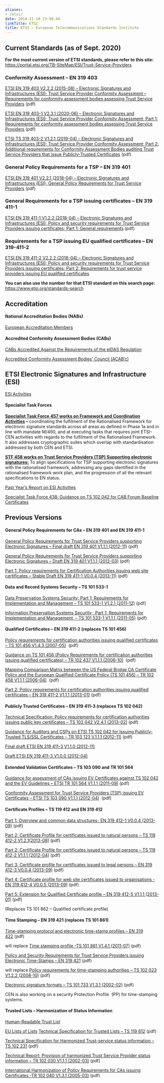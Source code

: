 ```yaml
---
aliases:
- /etsi/
date: 2014-11-10 23:50:44
linkTitle: ETSI
title: ETSI – European Telecommunications Standards Institute
---
```


## Current Standards (as of Sept. 2020)

**For the most current version of ETSI standards, please refer to this site:**  
https://portal.etsi.org/TB-SiteMap/ESI/Trust-Service-Providers

### Conformity Assessment – EN 319 403

[ETSI EN 319 403 V2.2.2 (2015-08) – Electronic Signatures and Infrastructures (ESI); Trust Service Provider Conformity Assessment – Requirements for conformity assessment bodies assessing Trust Service Providers][1] (pdf)

[ETSI EN 319 403-1 V2.3.1 (2020-06) – Electronic Signatures and Infrastructures (ESI); Trust Service Provider Conformity Assessment; Part 1: Requirements for conformity assessment bodies assessing Trust Service Providers][2] (pdf)

[ETSI TS 319 403-2 V1.2.1 (2019-04) – Electronic Signatures and Infrastructures (ESI); Trust Service Provider Conformity Assessment; Part 2: Additional requirements for Conformity Assessment Bodies auditing Trust Service Providers that issue Publicly-Trusted Certificates][3] (pdf)

### General Policy Requirements for a TSP – EN 319 401

[ETSI EN 319 401 V2.2.1 (2018-04) – Electronic Signatures and Infrastructures (ESI); General Policy Requirements for Trust Service Providers][4] (pdf)

### General Requirements for a TSP issuing certificates – EN 319 411-1

[ETSI EN 319 411-1 V1.2.2 (2018-04) – Electronic Signatures and Infrastructures (ESI); Policy and security requirements for Trust Service Providers issuing certificates; Part 1: General requirements][5] (pdf)

### Requirements for a TSP issuing EU qualified certificates – EN 319-411-2

[ETSI EN 319 411-2 V2.2.2 (2018-04) – Electronic Signatures and Infrastructures (ESI); Policy and security requirements for Trust Service Providers issuing certificates; Part 2: Requirements for trust service providers issuing EU qualified certificates][6]

**You can also use the number for that ETSI standard on this search page:**  
https://www.etsi.org/standards-search

## Accreditation

#### National Accreditation Bodies (NABs)

[European Accreditation Members][7]

#### Accredited Conformity Assessment Bodies (CABs)

[CABs Accredited Against the Requirements of the eIDAS Regulation][8]

[Accredited Conformity Assessment Bodies’ Council (ACAB’c)][9]

## ETSI Electronic Signatures and Infrastructure (ESI)

[ESI Activities][10]

#### Specialist Task Forces

**[Specialist Task Force 457 works on Framework and Coordination Activities][11] –** coordinating the fulfilment of the Rationalised Framework for electronic signature standards across all areas as defined in Phase 1a and in line with mandate M/460, and at executing tasks that requires joint ETSI-CEN activities with regards to the fulfilment of the Rationalised Framework. It also addresses cryptographic suites which overlap with standardisation addressed by both CEN and ETSI.

[ **STF 458 works on Trust Service Providers (TSP) Supporting electronic signatures:**][12] To align specifications for TSP supporting electronic signatures with the rationalised framework, addressing any gaps identified in the rationalised framework work plan, and the progression of all the relevant specifications to EN status.

[Past Year’s Report on ESI Activities][13]

[Specialist Task Force 438: Guidance on TS 102 042 for CAB Forum Baseline Certificates](http://portal.etsi.org/stfs/STF_HomePages/STF438/STF438.asp)

## Previous Versions

#### General Policy Requirements for CAs – EN 319 401 and EN 319 411-1

[General Policy Requirements for Trust Service Providers supporting Electronic Signatures – Final draft EN 319 401 V1.1.1 (2012-11)](http://www.etsi.org/deliver/etsi_en/319400_319499/319401/01.01.01_30/en_319401v010101v.pdf) (pdf)

[General Policy Requirements for Trust Service Providers supporting Electronic Signatures – Draft EN 319 401 V1.1.1 (2012-03)](http://www.etsi.org/deliver/etsi_en/319400_319499/319401/01.01.01_20/en_319401v010101c.pdf) (pdf)

[Part 1: Policy requirements for Certification Authorities issuing web site certificates – Stable Draft EN 319 411-1 V0.0.4 (2013-11)](http://docbox.etsi.org/ESI/Open/Latest_Drafts/prEN-319411-1v004-Policy-req-for-CA-issuing-website-cert-STABLE-DRAFT.pdf) (pdf)

#### Data and Record Systems Security – TS 101 533-1

[Data Preservation Systems Security; Part 1: Requirements for Implementation and Management – TS 101 533-1 V1.2.1 (2011-12)](http://www.etsi.org/deliver/etsi_ts/101500_101599/10153301/01.02.01_60/ts_10153301v010201p.pdf) (pdf)

[Information Preservation Systems Security;  Part 1: Requirements for Implementation and Management  – TS 101 533-1 V1.1.1 (2011-05)](http://www.etsi.org/deliver/etsi_ts/101500_101599/10153301/01.01.01_60/ts_10153301v010101p.pdf) (pdf)

#### Qualified Certificates – EN 319 411-2 (replaces TS 101 456)

[Policy requirements for certification authorities issuing qualified certificates – TS 101 456 V1.4.3 (2007-05)](http://www.etsi.org/deliver/etsi_ts/101400_101499/101456/01.04.03_60/ts_101456v010403p.pdf)  (pdf)

[Guidance on TS 101 456 (Policy Requirements for certification authorities issuing qualified certificates) – TR 102 437 V1.1.1 (2006-10)](http://www.etsi.org/deliver/etsi_tr/102400_102499/102437/01.01.01_60/tr_102437v010101p.pdf)  (pdf)

[Mapping Comparison Matrix between the US Federal Bridge CA Certificate Policy and the European Qualified Certificate Policy (TS 101 456) – TR 102 458 V1.1.1 (2006-04)](http://www.etsi.org/deliver/etsi_tr/102400_102499/102458/01.01.01_60/tr_102458v010101p.pdf)  (pdf)

[Part 2: Policy requirements for certification authorities issuing qualified certificates – EN 319 411-2 V1.1.1 (2013-01)](http://www.etsi.org/deliver/etsi_en/319400_319499/31941102/01.01.01_60/en_31941102v010101p.pdf) (pdf)

#### Publicly Trusted Certificates – EN 319 411-3 (replaces TS 102 042)

[Technical Specification: Policy requirements for certification authorities issuing public key certificates – TS 102 042 V2.4.1 (2013-02)](http://www.etsi.org/deliver/etsi_ts/102000_102099/102042/02.04.01_60/ts_102042v020401p.pdf) (pdf)

[Guidance for Auditors and CSPs on ETSI TS 102 042 for Issuing Publicly-Trusted TLS/SSL Certificates – TR 103 123 V.1.1.1 (2012-11)](http://www.etsi.org/deliver/etsi_tr/103100_103199/103123/01.01.01_60/tr_103123v010101p.pdf) (pdf)

[Final draft ETSI EN 319 411-3 V1.1.0 (2012-11)](http://www.etsi.org/deliver/etsi_en/319400_319499/31941103/01.01.00_30/en_31941103v010100v.pdf)

[Draft ETSI EN 319 411-3 V1.0.0 (2012-04)](http://www.etsi.org/deliver/etsi_en/319400_319499/31941103/01.00.00_20/en_31941103v010000c.pdf)

#### Extended Validation Certificates – TS 103 090 and TR 101 564

[Guidance for assessment of CAs issuing EV Certificates against TS 102 042 and the EV Guidelines – ETSI TR 101 564 V1.1.1 (2011-09)][14] (pdf)

[Conformity Assessment for Trust Service Providers (TSP) issuing EV Certificates – ETSI TS 103 090 V1.1.1 (2012-04)](http://www.etsi.org/deliver/etsi_ts/103000_103099/103090/01.01.01_60/ts_103090v010101p.pdf)  (pdf)

#### Certificate Profiles – TS 119 412 and EN 319 412

[Part 1: Overview and common data structures- EN 319 412-1 V0.0.4 (2013-09)](http://docbox.etsi.org/ESI/Open/Latest_Drafts/prEN_319412-1v000004-cert-profiles-common-structures_stable-draft.pdf) (pdf)

[Part 2: Certificate Profile for certificates issued to natural persons – TS 119 412-2 V1.2.1(2013-08)](http://www.etsi.org/deliver/etsi_ts/119400_119499/11941202/01.02.01_60/ts_11941202v010201p.pdf) (pdf)

[Part 2: Certificate Profile for certificates issued to natural persons – TS 119 412-2 V1.1.1 (2012-04)](http://www.etsi.org/deliver/etsi_ts/119400_119499/11941202/01.01.01_60/ts_11941202v010101p.pdf) (pdf)

[Part 3: Certificate profile for certificates issued to legal persons – EN 319 412-3 V0.0.4 (2013-09)](http://docbox.etsi.org/ESI/Open/Latest_Drafts/prEN_319412-3v000004-cert-profile-legal-persons_stable-draft.pdf) (pdf)

[Part 4: Certificate profile for web site certificates issued to organisations -EN 319 412-4 V0.0.5 (2013-09)](http://docbox.etsi.org/ESI/Open/Latest_Drafts/prEN_319412-4v000005-cert-profile-web-sites_stable-draft.pdf) (pdf)

[Part 5: Extension for Qualified Certificate profile – EN 319 412-5 V1.1.1 (2013-01)](http://www.etsi.org/deliver/etsi_en/319400_319499/31941205/01.01.01_60/en_31941205v010101p.pdf) (pdf)

(Replaces TS 101 862 – Qualified certificate profile)

#### Time Stamping – EN 319 421 (replaces TS 101 861)

[Time-stamping protocol and electronic time-stamp profiles – EN 319 422](http://docbox.etsi.org/ESI/Open/Latest_Drafts/prEN_319422v004-time-stamping-profile-COMPLETE-draft.pdf) (pdf)

will replace [Time stamping profile -TS 101 861 V1.4.1 (2011-07)](http://www.etsi.org/deliver/etsi_ts/101800_101899/101861/01.04.01_60/ts_101861v010401p.pdf) (pdf)

[Policy and Security Requirements for Trust Service Providers issuing Electronic Time-Stamps – EN 319 421](http://docbox.etsi.org/ESI/Open/Latest_Drafts/prEN-319421v001-Policy-sec-req-Time-stamp-services-STABLE-DRAFT.pdf) (pdf)

will replace [Policy requirements for time-stamping authorities – TS 102 023 V1.2.2 (2008-10)](http://www.etsi.org/deliver/etsi_ts/102000_102099/102023/01.02.02_60/ts_102023v010202p.pdf) (pdf)

[Electronic signature formats – TS 101 733 V1.3.1 (2002-02)](http://www.etsi.org/deliver/etsi_ts/101700_101799/101733/01.03.01_60/ts_101733v010301p.pdf) (pdf)

CEN is also working on a security Protection Profile  (PP) for time-stamping systems.

#### Trusted Lists – Harmonization of Status Information

[Human-Readable Trust List][15]

[EU Lists of Lists](http://uri.etsi.org/TrstSvc/TrustedList/schemerules/EUlistofthelists/)
[Technical Specification for Trusted Lists – TS 119 612](http://www.etsi.org/deliver/etsi_ts/119600_119699/119612/01.01.01_60/ts_119612v010101p.pdf) (pdf)

[Technical Specification for Harmonized Trust-service status information – TS 102 231](http://www.etsi.org/deliver/etsi_ts/102200_102299/102231/03.01.02_60/ts_102231v030102p.pdf) (pdf)

[Technical Report: Provision of harmonized Trust Service Provider status information – TR 102 030 V1.1.1 (2002-03)](http://www.etsi.org/deliver/etsi_tr/102000_102099/102030/01.01.01_60/tr_102030v010101p.pdf) (pdf)

[International Harmonization of Policy Requirements for CAs issuing Certificates -TR 102 040 V1.3.1 (2005-03)](http://www.etsi.org/deliver/etsi_tr/102000_102099/102040/01.03.01_60/tr_102040v010301p.pdf) (pdf)

[1]: /uploads/en_319403v020202p.pdf
[2]: /uploads/en_31940301v020301p.pdf
[3]: /uploads/ts_11940302v010201p.pdf
[4]: /uploads/en_319401v020201p.pdf
[5]: /uploads/en_31941101v010202p.pdf
[6]: /uploads/en_31941102v020202p.pdf
[7]: https://european-accreditation.org/ea-members/directory-of-ea-members-and-mla-signatories/
[8]: https://ec.europa.eu/futurium/en/content/list-conformity-assessment-bodies-cabs-accredited-against-requirements-eidas-regulation
[9]: https://www.acab-c.com/
[10]: https://portal.etsi.org/TB-SiteMap/esi/esi-activities
[11]: http://portal.etsi.org/stfs/STF_HomePages/STF457/STF457.asp
[12]: http://portal.etsi.org/stfs/STF_HomePages/STF458/STF458.asp
[13]: http://portal.etsi.org/TBSiteMap/esi/ActivityReport.aspx
[14]: http://www.etsi.org/deliver/etsi_tr/101500_101599/101564/01.01.01_60/tr_101564v010101p.pdf
[15]: https://ec.europa.eu/information_society/policy/esignature/trusted-list/tl-hr.pdf